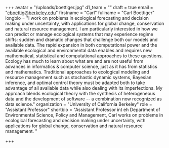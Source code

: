 +++
avatar = "/uploads/boettiger.jpg"
d1_team = ""
draft = true
email = "cboettig@berkeley.edu"
firstname = "Carl"
fullname = "Carl Boettiger"
longbio = "I work on problems in ecological forecasting and decision making under uncertainty, with applications for global change, conservation and natural resource management. I am particularly interested in how we can predict or manage ecological systems that may experience regime shifts: sudden and dramatic changes that challenge both our models and available data. The rapid expansion in both computational power and the available ecological and environmental data enables and requires new mathematical, statistical and computational approaches to these questions. Ecology has much to learn about what are and are not useful from advances in informatics & computer science, just as it has from statistics and mathematics. Traditional approaches to ecological modeling and resource management such as stochastic dynamic systems, Bayesian inference, and optimal control theory must be adapted both to take advantage of all available data while also dealing with its imperfections. My approach blends ecological theory with the synthesis of heterogeneous data and the development of software -- a combination now recognized as data science."
organization = "University of California Berkeley"
role = "Assistant Professor"
shortbio = "Assistant Professor int eh Department of Environmental Science, Policy and Management, Carl works on problems in ecological forecasting and decision making under uncertainty, with applications for global change, conservation and natural resource management. "

+++
